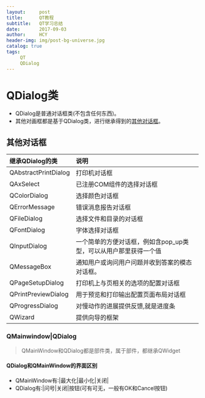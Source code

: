 ```yaml
---
layout:     post
title:      QT教程
subtitle:   QT学习总结
date:       2017-09-03
author:     HCY
header-img: img/post-bg-universe.jpg
catalog: true
tags:
     QT
     QDialog
---
```

# QDialog类
* QDialog是普通对话框类(不包含任何东西)。
* 其他对画框都是基于QDialog类，进行继承得到的[其他对话框](#其他对话框)。

## 其他对话框

|继承QDialog的类|说明|
|:-------------------|:---------------------------------------------------------|
|QAbstractPrintDialog|打印机对话框                                               |
|QAxSelect           |已注册COM组件的选择对话框                                   |
|QColorDialog        |选择颜色对话框                                             |
|QErrorMessage       |错误消息报告对话框                                          |
|QFileDialog         |选择文件和目录的对话框                                      |
|QFontDialog         |字体选择对话框                                              |
|QInputDialog        |一个简单的方便对话框，例如含pop_up类型，可以从用户那里获得一个值|
|QMessageBox         |通知用户或询问用户问题并收到答案的模态对话框。                 |
|QPageSetupDialog    |打印机上与页相关的选项的配置对话框                            |
|QPrintPreviewDialog |用于预览和打印输出配置页面布局对话框                          |
|QProgressDialog     |对慢动作的进展提供反馈,就是进度条                             |
|QWizard             |提供向导的框架                                              |

### QMainwindow|QDialog
> QMainWindow和QDialog都是部件类，属于部件，都继承QWidget

#### QDialog和QMainWindow的界面区别
* QMainWindow有:|最大化|最小化|关闭|
* QDialog有:|问号|关闭|按钮(可有可无，一般有OK和Cancel按钮)
